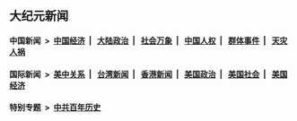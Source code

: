 ## 大纪元新闻

#### 中国新闻 &nbsp;>&nbsp; [中国经济](indexes/ncid283/README.md?03210045) &nbsp;| &nbsp; [大陆政治](indexes/ncid277/README.md?03210045) &nbsp;| &nbsp; [社会万象](indexes/ncid282/README.md?03210045) &nbsp;| &nbsp; [中国人权](indexes/ncid278/README.md?03210045) &nbsp;| &nbsp; [群体事件](indexes/ncid279/README.md?03210045) &nbsp;| &nbsp; [天灾人祸](indexes/ncid280/README.md?03210045)

#### 国际新闻 &nbsp;>&nbsp; [美中关系](indexes/nf1412576/README.md?03210045) &nbsp;| &nbsp; [台湾新闻](indexes/ncid1349361/README.md?03210045) &nbsp;| &nbsp; [香港新闻](indexes/ncid1349362/README.md?03210045) &nbsp;| &nbsp; [美国政治](indexes/ncid1078159/README.md?03210045) &nbsp;| &nbsp; [美国社会](indexes/ncid1078160/README.md?03210045) &nbsp;| &nbsp; [美国经济](indexes/ncid1078158/README.md?03210045)

#### 特别专题 &nbsp;>&nbsp; [中共百年历史](https://github.com/epoch-news/epoch-special/blob/master/README.md?03210045)  
